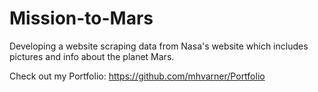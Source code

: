 # Mission-to-Mars
Developing a website scraping data from Nasa's website which includes pictures and info about the planet Mars.

Check out my Portfolio: https://github.com/mhvarner/Portfolio
